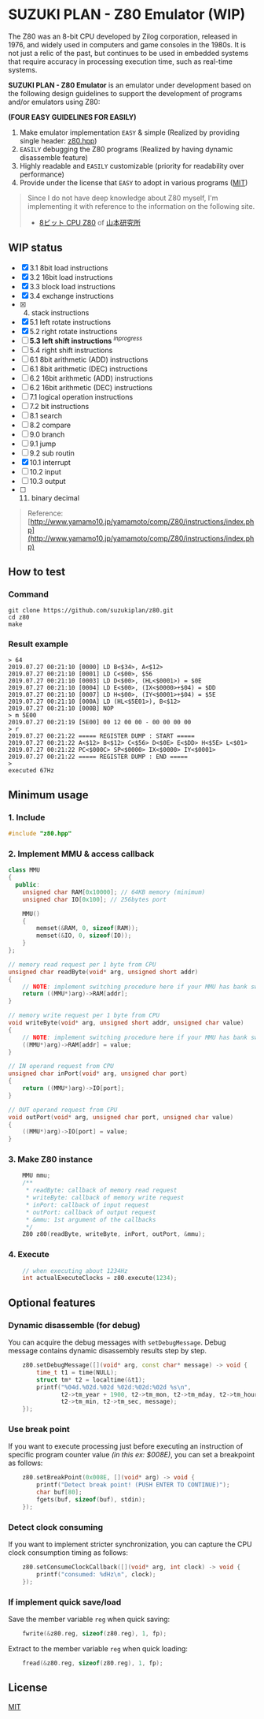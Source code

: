 # SUZUKI PLAN - Z80 Emulator (WIP)

The Z80 was an 8-bit CPU developed by Zilog corporation, released in 1976, and widely used in computers and game consoles in the 1980s.
It is not just a relic of the past, but continues to be used in embedded systems that require accuracy in processing execution time, such as real-time systems.

__SUZUKI PLAN - Z80 Emulator__ is an emulator under development based on the following design guidelines to support the development of programs and/or emulators using Z80:

__(FOUR EASY GUIDELINES FOR EASILY)__

1. Make emulator implementation `EASY` & simple (Realized by providing single header: [z80.hpp](z80.hpp))
2. `EASILY` debugging the Z80 programs (Realized by having dynamic disassemble feature)
3. Highly readable and `EASILY` customizable (priority for readability over performance)
4. Provide under the license that `EASY` to adopt in various programs ([MIT](LICENSE.txt))

> Since I do not have deep knowledge about Z80 myself, I'm implementing it with reference to the information on the following site.
> 
> - [8ビット CPU Z80](http://www.yamamo10.jp/yamamoto/comp/Z80/index.php) of [山本研究所](http://www.yamamo10.jp/yamamoto/index.html)

## WIP status

- [x] 3.1 8bit load instructions
- [x] 3.2 16bit load instructions
- [x] 3.3 block load instructions
- [x] 3.4 exchange instructions
- [x] 4. stack instructions
- [x] 5.1 left rotate instructions
- [x] 5.2 right rotate instructions
- [ ] __5.3 left shift instructions__ <sup>*inprogress*</sup>
- [ ] 5.4 right shift instructions
- [ ] 6.1 8bit arithmetic (ADD) instructions
- [ ] 6.1 8bit arithmetic (DEC) instructions
- [ ] 6.2 16bit arithmetic (ADD) instructions
- [ ] 6.2 16bit arithmetic (DEC) instructions
- [ ] 7.1 logical operation instructions
- [ ] 7.2 bit instructions
- [ ] 8.1 search
- [ ] 8.2 compare
- [ ] 9.0 branch
- [ ] 9.1 jump
- [ ] 9.2 sub routin
- [x] 10.1 interrupt
- [ ] 10.2 input
- [ ] 10.3 output
- [ ] 11. binary decimal

> Reference: [http://www.yamamo10.jp/yamamoto/comp/Z80/instructions/index.php](http://www.yamamo10.jp/yamamoto/comp/Z80/instructions/index.php)

## How to test

### Command

```
git clone https://github.com/suzukiplan/z80.git
cd z80
make
```

### Result example

```
> 64
2019.07.27 00:21:10 [0000] LD B<$34>, A<$12>
2019.07.27 00:21:10 [0001] LD C<$00>, $56
2019.07.27 00:21:10 [0003] LD D<$00>, (HL<$0001>) = $0E
2019.07.27 00:21:10 [0004] LD E<$00>, (IX<$0000>+$04) = $DD
2019.07.27 00:21:10 [0007] LD H<$00>, (IY<$0001>+$04) = $5E
2019.07.27 00:21:10 [000A] LD (HL<$5E01>), B<$12>
2019.07.27 00:21:10 [000B] NOP
> m 5E00
2019.07.27 00:21:19 [5E00] 00 12 00 00 - 00 00 00 00
> r
2019.07.27 00:21:22 ===== REGISTER DUMP : START =====
2019.07.27 00:21:22 A<$12> B<$12> C<$56> D<$0E> E<$DD> H<$5E> L<$01>
2019.07.27 00:21:22 PC<$000C> SP<$0000> IX<$0000> IY<$0001>
2019.07.27 00:21:22 ===== REGISTER DUMP : END =====
> 
executed 67Hz
```

## Minimum usage

### 1. Include

```c++
#include "z80.hpp"
```

### 2. Implement MMU & access callback

```c++
class MMU
{
  public:
    unsigned char RAM[0x10000]; // 64KB memory (minimum)
    unsigned char IO[0x100]; // 256bytes port

    MMU()
    {
        memset(&RAM, 0, sizeof(RAM));
        memset(&IO, 0, sizeof(IO));
    }
};

// memory read request per 1 byte from CPU
unsigned char readByte(void* arg, unsigned short addr)
{
    // NOTE: implement switching procedure here if your MMU has bank switch feature
    return ((MMU*)arg)->RAM[addr];
}

// memory write request per 1 byte from CPU
void writeByte(void* arg, unsigned short addr, unsigned char value)
{
    // NOTE: implement switching procedure here if your MMU has bank switch feature
    ((MMU*)arg)->RAM[addr] = value;
}

// IN operand request from CPU
unsigned char inPort(void* arg, unsigned char port)
{
    return ((MMU*)arg)->IO[port];
}

// OUT operand request from CPU
void outPort(void* arg, unsigned char port, unsigned char value)
{
    ((MMU*)arg)->IO[port] = value;
}
```

### 3. Make Z80 instance

```c++
    MMU mmu;
    /**
     * readByte: callback of memory read request
     * writeByte: callback of memory write request
     * inPort: callback of input request
     * outPort: callback of output request
     * &mmu: 1st argument of the callbacks
     */
    Z80 z80(readByte, writeByte, inPort, outPort, &mmu);
```

### 4. Execute

```c++
    // when executing about 1234Hz
    int actualExecuteClocks = z80.execute(1234);
```

## Optional features

### Dynamic disassemble (for debug)

You can acquire the debug messages with `setDebugMessage`.
Debug message contains dynamic disassembly results step by step.

```c++
    z80.setDebugMessage([](void* arg, const char* message) -> void {
        time_t t1 = time(NULL);
        struct tm* t2 = localtime(&t1);
        printf("%04d.%02d.%02d %02d:%02d:%02d %s\n",
               t2->tm_year + 1900, t2->tm_mon, t2->tm_mday, t2->tm_hour,
               t2->tm_min, t2->tm_sec, message);
    });
```

### Use break point

If you want to execute processing just before executing an instruction of specific program counter value _(in this ex: $008E)_, you can set a breakpoint as follows:

```c++
    z80.setBreakPoint(0x008E, [](void* arg) -> void {
        printf("Detect break point! (PUSH ENTER TO CONTINUE)");
        char buf[80];
        fgets(buf, sizeof(buf), stdin);
    });
```

### Detect clock consuming

If you want to implement stricter synchronization, you can capture the CPU clock consumption timing as follows:

```c++
    z80.setConsumeClockCallback([](void* arg, int clock) -> void {
        printf("consumed: %dHz\n", clock);
    });
```

### If implement quick save/load

Save the member variable `reg` when quick saving:

```c++
    fwrite(&z80.reg, sizeof(z80.reg), 1, fp);
```

Extract to the member variable `reg` when quick loading:

```c++
    fread(&z80.reg, sizeof(z80.reg), 1, fp);
```

## License

[MIT](LICENSE.txt)

